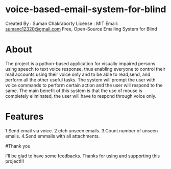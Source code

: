 # voice-based-email-system-for-blind

Created By : Suman Chakraborty License : MIT Email: sumanc12320@gmail.com
Free, Open-Source Emailing System for Blind 
# About

The project is a python-based application for visually impaired persons using speech to text voice response, thus enabling everyone to control their mail accounts using their voice only and to be able to read,send, and perform all the other useful tasks. The system will prompt the user with voice commands to perform certain action and the user will respond to the same. The main benefit of this system is that the use of mouse is completely eliminated, the user will have to respond through voice only.

# Features

1.Send email via voice.
2.etch unseen emails.
3.Count number of unseen emails.
4.Send emmails with all attachments.

#Thank you

I'll be glad to have some feedbacks. Thanks for using and supporting this project!!!
